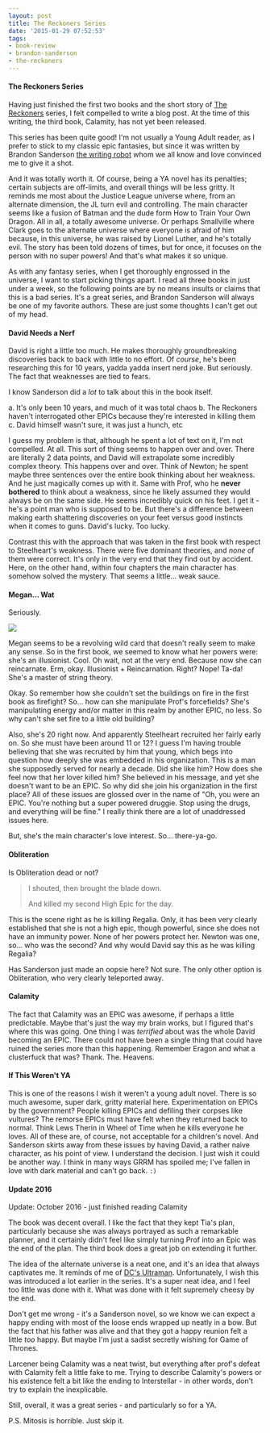 ```yaml
---
layout: post
title: The Reckoners Series
date: '2015-01-29 07:52:53'
tags:
- book-review
- brandon-sanderson
- the-reckoners
---
```


#### The Reckoners Series

Having just finished the first two books and the short story of [The Reckoners](https://www.goodreads.com/series/93010-reckoners) series, I felt compelled to write a blog post. At the time of this writing, the third book, Calamity, has not yet been released.

This series has been quite good! I'm not usually a Young Adult reader, as I prefer to stick to my classic epic fantasies, but since it was written by Brandon Sanderson [the writing robot](http://www.reddit.com/r/Fantasy/comments/1ced7z/iamstilla_novelist_named_brandon_sanderson_ama/c9fpjen) whom we all know and love convinced me to give it a shot.

And it was totally worth it. Of course, being a YA novel has its penalties; certain subjects are off-limits, and overall things will be less gritty. It reminds me most about the Justice League universe where, from an alternate dimension, the JL turn evil and controlling. The main character seems like a fusion of Batman and the dude form How to Train Your Own Dragon. All in all, a totally awesome universe. Or perhaps Smallville where Clark goes to the alternate universe where everyone is afraid of him because, in this universe, he was raised by Lionel Luther, and he's totally evil. The story has been told dozens of times, but for once, it focuses on the person with no super powers! And that's what makes it so unique.

As with any fantasy series, when I get thoroughly engrossed in the universe, I want to start picking things apart. I read all three books in just under a week, so the following points are by no means insults or claims that this is a bad series. It's a great series, and Brandon Sanderson will always be one of my favorite authors. These are just some thoughts I can't get out of my head.

#### David Needs a Nerf

David is right a little too much. He makes thoroughly groundbreaking discoveries back to back with little to no effort. Of *course*, he's been researching this for 10 years, yadda yadda insert nerd joke. But seriously. The fact that weaknesses are tied to fears.

I know Sanderson did a *lot* to talk about this in the book itself.

a. It's only been 10 years, and much of it was total chaos
b. The Reckoners haven't interrogated other EPICs because they're interested in killing them
c. David himself wasn't sure, it was just a hunch, etc

I guess my problem is that, although he spent a lot of text on it, I'm not compelled. At all. This sort of thing seems to happen over and over. There are literally 2 data points, and David will extrapolate some incredibly complex theory. This happens over and over. Think of Newton; he spent maybe three sentences over the entire book thinking about her weakness. And he just magically comes up with it. Same with Prof, who he **never bothered** to think about a weakness, since he likely assumed they would always be on the same side. He seems incredibly quick on his feet. I get it - he's a point man who is supposed to be. But there's a difference between making earth shattering discoveries on your feet versus good instincts when it comes to guns. David's lucky. Too lucky.

Contrast this with the approach that was taken in the first book with respect to Steelheart's weakness. There were five dominant theories, and *none* of them were correct. It's only in the very end that they find out by accident. Here, on the other hand, within four chapters the main character has somehow solved the mystery. That seems a little... weak sauce.

#### Megan... Wat

Seriously.

![](http://i0.kym-cdn.com/photos/images/newsfeed/000/173/576/Wat8.jpg?1315930535)

Megan seems to be a revolving wild card that doesn't really seem to make any sense. So in the first book, we seemed to know what her powers were: she's an illusionist. Cool. Oh wait, not at the very end. Because now she can reincarnate. Erm, okay. Illusionist + Reincarnation. Right? Nope! Ta-da! She's a master of string theory.

Okay. So remember how she couldn't set the buildings on fire in the first book as firefight? So... how can she manipulate Prof's forcefields? She's manipulating energy and/or matter in this realm by another EPIC, no less. So why can't she set fire to a little old building?

Also, she's 20 right now. And apparently Steelheart recruited her fairly early on. So she must have been around 11 or 12? I guess I'm having trouble believing that she was recruited by him that young, which begs into question how deeply she was embedded in his organization. This is a man she supposedly served for nearly a decade. Did she like him? How does she feel now that her lover killed him? She believed in his message, and yet she doesn't want to be an EPIC. So why did she join his organization in the first place? All of these issues are glossed over in the name of "Oh, you were an EPIC. You're nothing but a super powered druggie. Stop using the drugs, and everything will be fine." I really think there are a lot of unaddressed issues here.

But, she's the main character's love interest. So... there-ya-go.

#### Obliteration

Is Obliteration dead or not?

> I shouted, then brought the blade down.
>
> And killed my second High Epic for the day.

This is the scene right as he is killing Regalia. Only, it has been very clearly established that she is not a high epic, though powerful, since she does not have an immunity power. None of her powers protect her. Newton was one, so... who was the second? And why would David say this as he was killing Regalia?

Has Sanderson just made an oopsie here? Not sure. The only other option is Obliteration, who very clearly teleported away.

#### Calamity

The fact that Calamity was an EPIC was awesome, if perhaps a little predictable. Maybe that's just the way my brain works, but I figured that's where this was going. One thing I was *terrified* about was the whole David becoming an EPIC. There could not have been a single thing that could have ruined the series more than this happening. Remember Eragon and what a clusterfuck that was? Thank. The. Heavens.

#### If This Weren't YA

This is one of the reasons I wish it weren't a young adult novel. There is so much awesome, super dark, gritty material here. Experimentation on EPICs by the government? People killing EPICs and defiling their corpses like vultures? The remorse EPICs must have felt when they returned back to normal. Think Lews Therin in Wheel of Time when he kills everyone he loves. All of these are, of course, not acceptable for a children's novel. And Sanderson skirts away from these issues by having David, a rather naive character, as his point of view. I understand the decision. I just wish it could be another way. I think in many ways GRRM has spoiled me; I've fallen in love with dark material and can't go back. ```:)```

#### Update 2016

Update: October 2016 - just finished reading Calamity

The book was decent overall. I like the fact that they kept Tia's plan, particularly because she was always portrayed as such a remarkable planner, and it certainly didn't feel like simply turning Prof into an Epic was the end of the plan. The third book does a great job on extending it further.

The idea of the alternate universe is a neat one, and it's an idea that always captivates me. It reminds of me of [DC's Ultraman](https://en.wikipedia.org/wiki/Ultraman_(comics)). Unfortunately, I wish this was introduced a lot earlier in the series. It's a super neat idea, and I feel too little was done with it. What was done with it felt supremely cheesy by the end.

Don't get me wrong - it's a Sanderson novel, so we know we can expect a happy ending with most of the loose ends wrapped up neatly in a bow. But the fact that his father was alive and that they got a happy reunion felt a little *too* happy. But maybe I'm just a sadist secretly wishing for Game of Thrones.

Larcener being Calamity was a neat twist, but everything after prof's defeat with Calamity felt a little fake to me. Trying to describe Calamity's powers or his existence felt a bit like the ending to Interstellar - in other words, don't try to explain the inexplicable.

Still, overall, it was a great series - and particularly so for a YA.

P.S. Mitosis is horrible. Just skip it.
